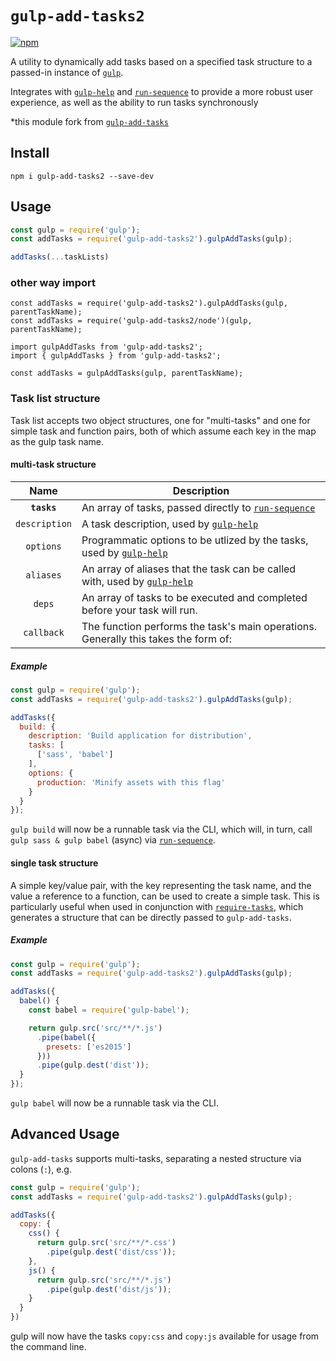# `gulp-add-tasks2`

[![npm](https://img.shields.io/npm/v/gulp-add-tasks2.svg?maxAge=2592000)](https://www.npmjs.com/package/gulp-add-tasks2)

A utility to dynamically add tasks based on a specified task structure to a passed-in instance of [`gulp`][gulp].

Integrates with [`gulp-help`][gulp-help] and [`run-sequence`][run-sequence] to provide a more robust user experience, as well as the ability to run tasks synchronously

*this module fork from [`gulp-add-tasks`][gulp-add-tasks]

## Install

`npm i gulp-add-tasks2 --save-dev`

## Usage

```javascript
const gulp = require('gulp');
const addTasks = require('gulp-add-tasks2').gulpAddTasks(gulp);

addTasks(...taskLists)
```

### other way import

```
const addTasks = require('gulp-add-tasks2').gulpAddTasks(gulp, parentTaskName);
const addTasks = require('gulp-add-tasks2/node')(gulp, parentTaskName);
```

```
import gulpAddTasks from 'gulp-add-tasks2';
import { gulpAddTasks } from 'gulp-add-tasks2';

const addTasks = gulpAddTasks(gulp, parentTaskName);
```

### Task list structure

Task list accepts two object structures, one for "multi-tasks" and one for simple task and function pairs, both of which assume each key in the map as the gulp task name.

#### multi-task structure

|Name|Description|
|:--:|-----------|
|**`tasks`**|An array of tasks, passed directly to [`run-sequence`][run-sequence]|
|`description`|A task description, used by [`gulp-help`][gulp-help]|
|`options`|Programmatic options to be utlized by the tasks, used by [`gulp-help`][gulp-help]|
|`aliases`|An array of aliases that the task can be called with, used by [`gulp-help`][gulp-help]|
|`deps`|An array of tasks to be executed and completed before your task will run.|
|`callback`|The function performs the task's main operations. Generally this takes the form of:|

##### Example

```javascript
const gulp = require('gulp');
const addTasks = require('gulp-add-tasks2').gulpAddTasks(gulp);

addTasks({
  build: {
    description: 'Build application for distribution',
    tasks: [
      ['sass', 'babel']
    ],
    options: {
      production: 'Minify assets with this flag'
    }
  }
});
```

`gulp build` will now be a runnable task via the CLI, which will, in turn, call `gulp sass & gulp babel` (async) via [`run-sequence`][run-sequence].

#### single task structure

A simple key/value pair, with the key representing the task name, and the value a reference to a function, can be used to create a simple task. This is particularly useful when used in conjunction with [`require-tasks`][require-tasks], which generates a structure that can be directly passed to `gulp-add-tasks`.

##### Example

```javascript
const gulp = require('gulp');
const addTasks = require('gulp-add-tasks2').gulpAddTasks(gulp);

addTasks({
  babel() {
    const babel = require('gulp-babel');

    return gulp.src('src/**/*.js')
      .pipe(babel({
        presets: ['es2015']
      }))
      .pipe(gulp.dest('dist'));
  }
});
```

`gulp babel` will now be a runnable task via the CLI.

## Advanced Usage

`gulp-add-tasks` supports multi-tasks, separating a nested structure via colons (`:`), e.g.

```javascript
const gulp = require('gulp');
const addTasks = require('gulp-add-tasks2').gulpAddTasks(gulp);

addTasks({
  copy: {
    css() {
      return gulp.src('src/**/*.css')
        .pipe(gulp.dest('dist/css'));
    },
    js() {
      return gulp.src('src/**/*.js')
        .pipe(gulp.dest('dist/js'));
    }
  }
})
```

gulp will now have the tasks `copy:css` and `copy:js` available for usage from the command line.

[gulp]: http://gulpjs.com
[gulp-help]: https://www.npmjs.com/package/gulp-help
[run-sequence]: https://www.npmjs.com/package/run-sequence
[require-tasks]: https://www.npmjs.com/package/require-tasks
[gulp-add-tasks]: https://www.npmjs.com/package/gulp-add-tasks


